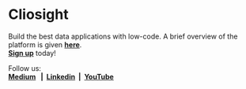 # <b>Cliosight</b>

Build the best data applications with low-code. A brief overview of the platform is given <b>[here](platform_overview.md)</b>.<br/><b>[Sign up](https://app1.cliosight.com/app/forms/212/show/public?noNavbar=true)</b> today!
      
Follow us:    
<b>[Medium](https://medium.com/@cliosight) &nbsp;&nbsp;|&nbsp;&nbsp;[Linkedin](https://www.linkedin.com/company/14571342)&nbsp;&nbsp;|&nbsp;&nbsp;[YouTube](https://www.youtube.com/@cliosight)&nbsp;&nbsp;</b>



